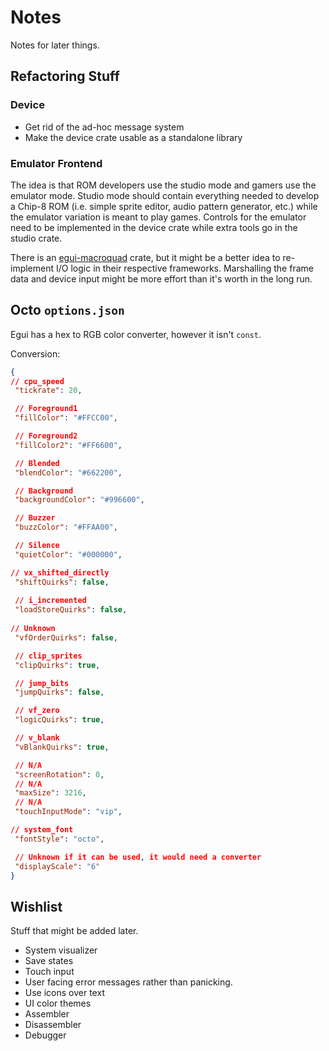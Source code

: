 # Notes

Notes for later things.

## Refactoring Stuff

### Device

- Get rid of the ad-hoc message system
- Make the device crate usable as a standalone library
  
### Emulator Frontend

The idea is that ROM developers use the studio mode and gamers use the emulator mode. Studio mode should contain everything needed to develop a Chip-8 ROM (i.e. simple sprite editor, audio pattern generator, etc.) while the emulator variation is meant to play games. Controls for the emulator need to be implemented in the device crate while extra tools go in the studio crate.

There is an [egui-macroquad](https://github.com/optozorax/egui-macroquad) crate, but it might be a better idea to re-implement I/O logic in their respective frameworks. Marshalling the frame data and device input might be more effort than it's worth in the long run.

## Octo `options.json`

Egui has a hex to RGB color converter, however it isn't `const`.

Conversion:

```json
{
// cpu_speed
 "tickrate": 20,

 // Foreground1
 "fillColor": "#FFCC00",

 // Foreground2
 "fillColor2": "#FF6600",

 // Blended
 "blendColor": "#662200",

 // Background
 "backgroundColor": "#996600",

 // Buzzer
 "buzzColor": "#FFAA00",

 // Silence
 "quietColor": "#000000",

// vx_shifted_directly
 "shiftQuirks": false,
 
 // i_incremented
 "loadStoreQuirks": false,
 
// Unknown
 "vfOrderQuirks": false,

 // clip_sprites
 "clipQuirks": true,

 // jump_bits
 "jumpQuirks": false,

 // vf_zero
 "logicQuirks": true,

 // v_blank
 "vBlankQuirks": true,

 // N/A
 "screenRotation": 0,
 // N/A
 "maxSize": 3216,
 // N/A
 "touchInputMode": "vip",

// system_font
 "fontStyle": "octo",

 // Unknown if it can be used, it would need a converter
 "displayScale": "6"
}
```

## Wishlist

Stuff that might be added later.

- System visualizer
- Save states
- Touch input
- User facing error messages rather than panicking.
- Use icons over text
- UI color themes
- Assembler
- Disassembler
- Debugger
